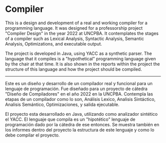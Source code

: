 # Compiler

This is a design and development of a real and working compiler for a programming language. It was designed for a professorship project "Compiler Design" in the year 2022 at UNCPBA. 
It contemplates the stages of a compiler such as Lexical Analysis, Syntactic Analysis, Semantic Analysis, Optimizations, and executable output.

The project is developed in Java, using YACC as a synthetic parser.
The language that it compiles is a "hypothetical" programming language given by the chair at that time. It is also shown in the reports within the project the structure of this language and how the project should be compiled.

-------------------------------------------------------------------------------------------------------------------------------------------------------------------

Este es un diseño y desarrollo de un compilador real y funcional para un lenguaje de programación.
Fue diseñado para un proyecto de cátedra "Diseño de Compiladores" en el año 2022 en la UNCPBA.
Contempla las etapas de un compilador como lo son, Análisis Lexico, Analisis Sintáctico, Analisis Semántico, Optimizaciones, y salida ejecutable. 

El proyecto esta desarrollado en Java, utilizando como analizador sintético el YACC.
El lenguaje que compila es un "hipotético" lenguaje de programación dado por la cátedra de ese entonces. Se muestra también en los informes dentro del proyecto la estructura de este lenguaje y como lo debe compilar el proyecto.
